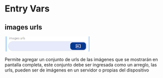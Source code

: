 # Entry Vars

## images urls

![](../../../../.gitbook/assets/image%20%28660%29.png)

Permite agregar un conjunto de urls de las imágenes que se mostrarán en pantalla completa, este conjunto debe ser ingresada como un arreglo, las urls, pueden ser de imágenes en un servidor o propias del dispositivo



